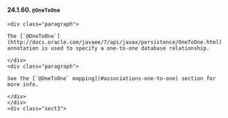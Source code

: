  #### 24.1.60. `@OneToOne`

    <div class="paragraph">

    The [`@OneToOne`](http://docs.oracle.com/javaee/7/api/javax/persistence/OneToOne.html) annotation is used to specify a one-to-one database relationship.

    </div>
    <div class="paragraph">

    See the [`@OneToOne` mapping](#associations-one-to-one) section for more info.

    </div>
    </div>
    <div class="sect3">